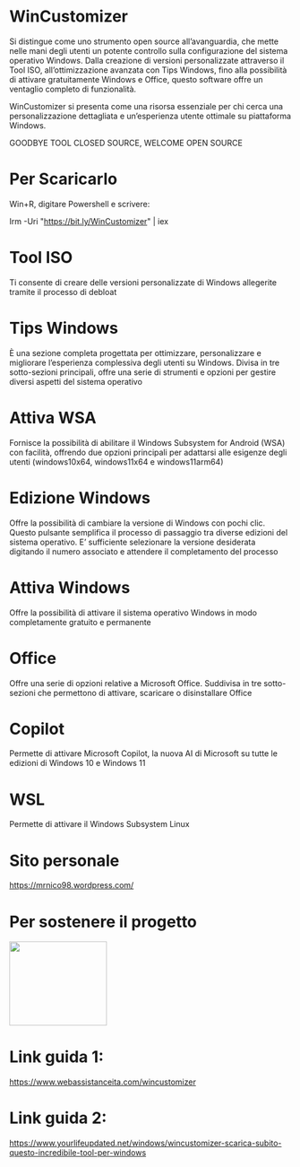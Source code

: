 #  WinCustomizer 
Si distingue come uno strumento open source all’avanguardia, che mette nelle mani degli utenti un potente controllo sulla configurazione del sistema operativo Windows. Dalla creazione di versioni personalizzate attraverso il Tool ISO, all’ottimizzazione avanzata con Tips Windows, fino alla possibilità di attivare gratuitamente Windows e Office, questo software offre un ventaglio completo di funzionalità.

WinCustomizer si presenta come una risorsa essenziale per chi cerca una personalizzazione dettagliata e un’esperienza utente ottimale su piattaforma Windows.

GOODBYE TOOL CLOSED SOURCE, WELCOME OPEN SOURCE

# Per Scaricarlo
Win+R, digitare Powershell e scrivere:

Irm -Uri "https://bit.ly/WinCustomizer" | iex

# Tool ISO
Ti consente di creare delle versioni personalizzate di Windows allegerite tramite il processo di debloat

# Tips Windows
È una sezione completa progettata per ottimizzare, personalizzare e migliorare l’esperienza complessiva degli utenti su Windows. Divisa in tre sotto-sezioni principali, offre una serie di strumenti e opzioni per gestire diversi aspetti del sistema operativo

# Attiva WSA 
Fornisce la possibilità di abilitare il Windows Subsystem for Android (WSA) con facilità, offrendo due opzioni principali per adattarsi alle esigenze degli utenti (windows10x64, windows11x64 e windows11arm64)

# Edizione Windows
Offre la possibilità di cambiare la versione di Windows con pochi clic. Questo pulsante semplifica il processo di passaggio tra diverse edizioni del sistema operativo. E’ sufficiente selezionare la versione desiderata digitando il numero associato e attendere il completamento del processo

# Attiva Windows
Offre la possibilità di attivare il sistema operativo Windows in modo completamente gratuito e permanente

# Office
Offre una serie di opzioni relative a Microsoft Office. Suddivisa in tre sotto-sezioni che permettono di attivare, scaricare o disinstallare Office

# Copilot
Permette di attivare Microsoft Copilot, la nuova AI di Microsoft su tutte le edizioni di Windows 10 e Windows 11

# WSL
Permette di attivare il Windows Subsystem Linux

# Sito personale
https://mrnico98.wordpress.com/

# Per sostenere il progetto
<a href="https://ko-fi.com/mrnico98" target="_blank"><img src="https://external-content.duckduckgo.com/iu/?u=https%3A%2F%2Ftheme.zdassets.com%2Ftheme_assets%2F2141020%2F171bb773b32c4a72bcc2edfee4d01cbc00d8a004.png&f=1&nofb=1&ipt=fe86bcf46af3004f537ae8d8e050a0bb55beec08cc7564f3897c99b1fa43d72e&ipo=images" height="150" width="174"></a>

# Link guida 1: 
https://www.webassistanceita.com/wincustomizer


# Link guida 2: 
https://www.yourlifeupdated.net/windows/wincustomizer-scarica-subito-questo-incredibile-tool-per-windows
